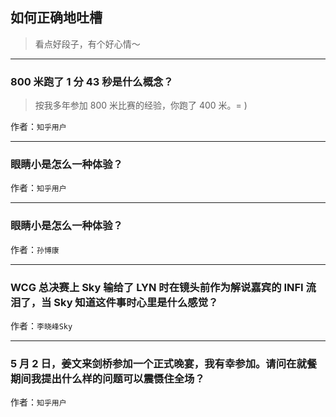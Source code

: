 ## 如何正确地吐槽

> 看点好段子，有个好心情～


 
---

### 800 米跑了 1 分 43 秒是什么概念？

> 按我多年参加 800 米比赛的经验，你跑了 400 米。= )


作者：`知乎用户`

---

### 眼睛小是怎么一种体验？

> 


作者：`知乎用户`

---

### 眼睛小是怎么一种体验？

> 


作者：`孙博康`

---

### WCG 总决赛上 Sky 输给了 LYN 时在镜头前作为解说嘉宾的 INFI 流泪了，当 Sky 知道这件事时心里是什么感觉？

> 


作者：`李晓峰Sky`

---

### 5 月 2 日，姜文来剑桥参加一个正式晚宴，我有幸参加。请问在就餐期间我提出什么样的问题可以震慑住全场？

> 


作者：`知乎用户`